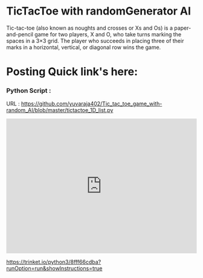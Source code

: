 # TicTacToe with randomGenerator AI

Tic-tac-toe (also known as noughts and crosses or Xs and Os) is a paper-and-pencil game for two players, X and O, who take turns marking the spaces in a 3×3 grid. The player who succeeds in placing three of their marks in a horizontal, vertical, or diagonal row wins the game.

# Posting Quick link's here:

### Python Script :

URL : https://github.com/yuvaraja402/Tic_tac_toe_game_with-random_AI/blob/master/tictactoe_1D_list.py


<iframe src="https://trinket.io/embed/python3/8fff66cdba" width="100%" height="356" frameborder="0" marginwidth="0" marginheight="0" allowfullscreen></iframe>

https://trinket.io/python3/8fff66cdba?runOption=run&showInstructions=true


